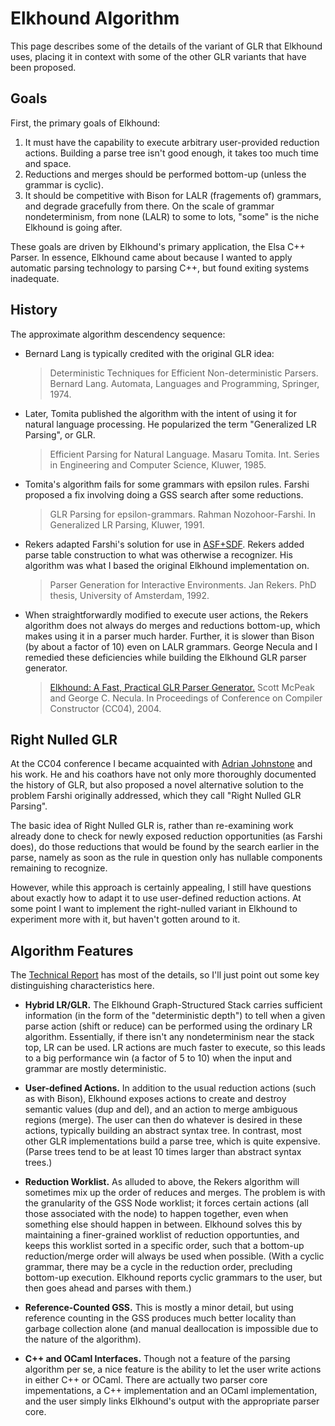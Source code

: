 Elkhound Algorithm
==================

This page describes some of the details of the variant of GLR that Elkhound uses, placing it in context with some of the other GLR variants that have been proposed.

Goals
-----

First, the primary goals of Elkhound:

1.  It must have the capability to execute arbitrary user-provided reduction actions. Building a parse tree isn't good enough, it takes too much time and space.
2.  Reductions and merges should be performed bottom-up (unless the grammar is cyclic).
3.  It should be competitive with Bison for LALR (fragements of) grammars, and degrade gracefully from there. On the scale of grammar nondeterminism, from none (LALR) to some to lots, "some" is the niche Elkhound is going after.

These goals are driven by Elkhound's primary application, the Elsa C++ Parser. In essence, Elkhound came about because I wanted to apply automatic parsing technology to parsing C++, but found exiting systems inadequate.

History
-------

The approximate algorithm descendency sequence:

* Bernard Lang is typically credited with the original GLR idea:
  
    > Deterministic Techniques for Efficient Non-deterministic Parsers. 
    > Bernard Lang. 
    > Automata, Languages and Programming, Springer, 1974.
    
* Later, Tomita published the algorithm with the intent of using it for natural language processing. He popularized the term "Generalized LR Parsing", or GLR.
  
    > Efficient Parsing for Natural Language. 
    > Masaru Tomita. 
    > Int. Series in Engineering and Computer Science, Kluwer, 1985.
    
* Tomita's algorithm fails for some grammars with epsilon rules. Farshi proposed a fix involving doing a GSS search after some reductions.
  
    > GLR Parsing for epsilon-grammars. 
    > Rahman Nozohoor-Farshi.
    > In Generalized LR Parsing, Kluwer, 1991.
    
* Rekers adapted Farshi's solution for use in [ASF+SDF](http://www.cwi.nl/htbin/sen1/twiki/bin/view/SEN1/MetaEnvironment). Rekers added parse table construction to what was otherwise a recognizer. His algorithm was what I based the original Elkhound implementation on.
  
    > Parser Generation for Interactive Environments. 
    > Jan Rekers. 
    > PhD thesis, University of Amsterdam, 1992.
    
* When straightforwardly modified to execute user actions, the Rekers algorithm does not always do merges and reductions bottom-up, which makes using it in a parser much harder. Further, it is slower than Bison (by about a factor of 10) even on LALR grammars. George Necula and I remedied these deficiencies while building the Elkhound GLR parser generator.
  
    > [Elkhound: A Fast, Practical GLR Parser Generator.](http://www.cs.berkeley.edu/~smcpeak/papers/elkhound_cc04.ps) 
    > Scott McPeak and George C. Necula.
    > In Proceedings of Conference on Compiler Constructor (CC04), 2004.
    

Right Nulled GLR
----------------

At the CC04 conference I became acquainted with [Adrian Johnstone](http://www.cs.rhul.ac.uk/people/staff/johnstone.html) and his work. He and his coathors have not only more thoroughly documented the history of GLR, but also proposed a novel alternative solution to the problem Farshi originally addressed, which they call "Right Nulled GLR Parsing".

The basic idea of Right Nulled GLR is, rather than re-examining work already done to check for newly exposed reduction opportunities (as Farshi does), do those reductions that would be found by the search earlier in the parse, namely as soon as the rule in question only has nullable components remaining to recognize.

However, while this approach is certainly appealing, I still have questions about exactly how to adapt it to use user-defined reduction actions. At some point I want to implement the right-nulled variant in Elkhound to experiment more with it, but haven't gotten around to it.

Algorithm Features
------------------

The [Technical Report](http://www.cs.berkeley.edu/~smcpeak/papers/elkhound_tr.ps) has most of the details, so I'll just point out some key distinguishing characteristics here.

* **Hybrid LR/GLR.** The Elkhound Graph-Structured Stack carries sufficient information (in the form of the "deterministic depth") to tell when a given parse action (shift or reduce) can be performed using the ordinary LR algorithm. Essentially, if there isn't any nondeterminism near the stack top, LR can be used. LR actions are much faster to execute, so this leads to a big performance win (a factor of 5 to 10) when the input and grammar are mostly deterministic.

* **User-defined Actions.** In addition to the usual reduction actions (such as with Bison), Elkhound exposes actions to create and destroy semantic values (dup and del), and an action to merge ambiguous regions (merge). The user can then do whatever is desired in these actions, typically building an abstract syntax tree. In contrast, most other GLR implementations build a parse tree, which is quite expensive. (Parse trees tend to be at least 10 times larger than abstract syntax trees.)

* **Reduction Worklist.** As alluded to above, the Rekers algorithm will sometimes mix up the order of reduces and merges. The problem is with the granularity of the GSS Node worklist; it forces certain actions (all those associated with the node) to happen together, even when something else should happen in between. Elkhound solves this by maintaining a finer-grained worklist of reduction opportunties, and keeps this worklist sorted in a specific order, such that a bottom-up reduction/merge order will always be used when possible. (With a cyclic grammar, there may be a cycle in the reduction order, precluding bottom-up execution. Elkhound reports cyclic grammars to the user, but then goes ahead and parses with them.)

* **Reference-Counted GSS.** This is mostly a minor detail, but using reference counting in the GSS produces much better locality than garbage collection alone (and manual deallocation is impossible due to the nature of the algorithm).

* **C++ and OCaml Interfaces.** Though not a feature of the parsing algorithm per se, a nice feature is the ability to let the user write actions in either C++ or OCaml. There are actually two parser core impementations, a C++ implementation and an OCaml implementation, and the user simply links Elkhound's output with the appropriate parser core.